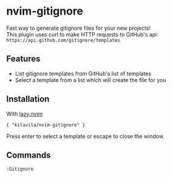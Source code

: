 # nvim-gitignore

Fast way to generate gitignore files for your new projects!<br>
This plugin uses curl to make HTTP requests to GitHub's api: `https://api.github.com/gitignore/templates`

## Features
- List gitignore templates from GitHub's list of templates
- Select a template from a list which will create the file for you

## Installation
With [lazy.nvim](https://github.com/folke/lazy.nvim)
```
{ "kilavila/nvim-gitignore" }
```

Press enter to select a template or escape to close the window.

## Commands
```
:Gitignore
```
